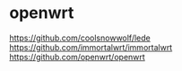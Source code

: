 # openwrt

https://github.com/coolsnowwolf/lede
https://github.com/immortalwrt/immortalwrt
https://github.com/openwrt/openwrt
